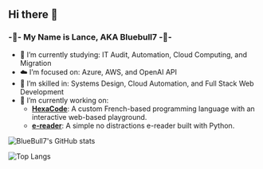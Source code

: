 ## Hi there 👋

### -🔵- My Name is Lance, AKA Bluebull7 -🔵-

- 🌱 I’m currently studying: IT Audit, Automation, Cloud Computing, and Migration
- ☁️ I’m focused on: Azure, AWS, and OpenAI API
- 🔧 I’m skilled in: Systems Design, Cloud Automation, and Full Stack Web Development
- 🔭 I’m currently working on:
  - **[HexaCode](https://github.com/Bluebull7/HexaCode)**: A custom French-based programming language with an interactive web-based playground.
  - **[e-reader](https://github.com/Bluebull7/e-reader)**: A simple no distractions e-reader built with Python.


![BlueBull7's GitHub stats](https://github-readme-stats.vercel.app/api?username=bluebull7&show_icons=true&theme=radical)

![Top Langs](https://github-readme-stats.vercel.app/api/top-langs/?username=bluebull7&layout=donut&&theme=radical)

<!--
**Bluebull7/Bluebull7** is a ✨ _special_ ✨ repository because its `README.md` (this file) appears on your GitHub profile.

Here are some ideas to get you started:

- 🔭 I’m currently working on ...
- 🌱 I’m currently learning ...
- 👯 I’m looking to collaborate on ...
- 🤔 I’m looking for help with ...
- 💬 Ask me about ...
- 📫 How to reach me: ...
- 😄 Pronouns: ...
- ⚡ Fun fact: ...
-->
